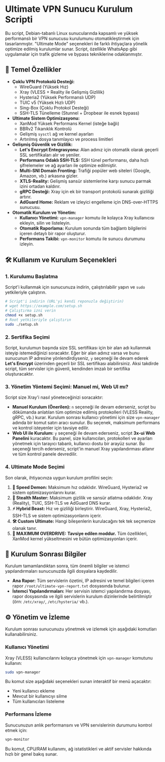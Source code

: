 # Ultimate VPN Sunucu Kurulum Scripti

Bu script, Debian-tabanlı Linux sunucularında kapsamlı ve yüksek performanslı bir VPN sunucusu kurulumunu otomatikleştirmek için tasarlanmıştır. "Ultimate Mode" seçenekleri ile farklı ihtiyaçlara yönelik optimize edilmiş kurulumlar sunar. Script, özellikle WhatsApp gibi uygulamalar için trafik gizleme ve bypass tekniklerine odaklanmıştır.

## 🚀 Temel Özellikler

- **Çoklu VPN Protokolü Desteği:**
  - WireGuard (Yüksek Hız)
  - Xray (VLESS + Reality ile Gelişmiş Gizlilik)
  - Hysteria2 (Yüksek Performanslı UDP)
  - TUIC v5 (Yüksek Hızlı UDP)
  - Sing-Box (Çoklu Protokol Desteği)
  - SSH-TLS Tünelleme (Stunnel + Dropbear ile esnek bypass)
- **Ultimate Sistem Optimizasyonu:**
  - XanMod Yüksek Performans Kernel (isteğe bağlı)
  - BBRv2 Tıkanıklık Kontrolü
  - Gelişmiş `sysctl` ağ ve kernel ayarları
  - Artırılmış dosya tanımlayıcı ve process limitleri
- **Gelişmiş Güvenlik ve Gizlilik:**
  - **Let's Encrypt Entegrasyonu:** Alan adınız için otomatik olarak geçerli SSL sertifikaları alır ve yeniler.
  - **Performans Odaklı SSH-TLS:** SSH tünel performansı, daha hızlı şifrelemeler ve ağ ayarları ile optimize edilmiştir.
  - **Multi-SNI Domain Fronting:** Trafiği popüler web siteleri (Google, Amazon, vb.) arkasına gizler.
  - **XTLS-Reality:** Gelişmiş sansür sistemlerine karşı sunucu parmak izini ortadan kaldırır.
  - **gRPC Desteği:** Xray için ek bir transport protokolü sunarak gizliliği artırır.
  - **AdGuard Home:** Reklam ve izleyici engelleme için DNS-over-HTTPS sunucusu.
- **Otomatik Kurulum ve Yönetim:**
  - **Kullanıcı Yönetimi:** `vpn-manager` komutu ile kolayca Xray kullanıcısı ekleyin, silin ve listeleyin.
  - **Otomatik Raporlama:** Kurulum sonunda tüm bağlantı bilgilerini içeren detaylı bir rapor oluşturur.
  - **Performans Takibi:** `vpn-monitor` komutu ile sunucu durumunu izleyin.

## 🛠️ Kullanım ve Kurulum Seçenekleri

### 1. Kurulumu Başlatma
Script'i kullanmak için sunucunuza indirin, çalıştırılabilir yapın ve `sudo` yetkileriyle çalıştırın.
```bash
# Script'i indirin (URL'yi kendi reponuzla değiştirin)
# wget https://example.com/setup.sh
# Çalıştırma izni verin
chmod +x setup.sh
# Root yetkileriyle çalıştırın
sudo ./setup.sh
```

### 2. Sertifika Seçimi
Script, kurulumun başında size SSL sertifikası için bir alan adı kullanmak isteyip istemediğinizi soracaktır. Eğer bir alan adınız varsa ve bunu sunucunun IP adresine yönlendirdiyseniz, `y` seçeneği ile devam ederek **Let's Encrypt** üzerinden geçerli bir SSL sertifikası alabilirsiniz. Aksi takdirde script, tüm servisler için güvenli, kendinden imzalı bir sertifika oluşturacaktır.

### 3. Yönetim Yöntemi Seçimi: Manuel mi, Web UI mı?
Script size Xray'i nasıl yöneteceğinizi soracaktır:
*   **Manuel Kurulum (Önerilen):** `n` seçeneği ile devam ederseniz, script bu dökümanda anlatılan tüm optimize edilmiş protokolleri (VLESS Reality, gRPC, vb.) kurar. Kurulum sonrası kullanıcı yönetimi için size `vpn-manager` adında bir komut satırı aracı sunulur. Bu seçenek, maksimum performans ve kontrol isteyenler için tavsiye edilir.
*   **Web UI ile Kurulum:** `y` seçeneği ile devam ederseniz, script **3x-ui Web Panelini** kuracaktır. Bu panel, size kullanıcıları, protokolleri ve ayarları yönetmek için tarayıcı tabanlı, kullanıcı dostu bir arayüz sunar. Bu seçeneği tercih ederseniz, script'in manuel Xray yapılandırması atlanır ve tüm kontrol panele devredilir.

### 4. Ultimate Mode Seçimi
Son olarak, ihtiyacınıza uygun kurulum profilini seçin:

1.  **🏃 Speed Demon:** Maksimum hız odaklıdır. WireGuard, Hysteria2 ve sistem optimizasyonlarını kurar.
2.  **🥷 Stealth Master:** Maksimum gizlilik ve sansür atlatma odaklıdır. Xray (Reality), TUIC, SSH-TLS ve AdGuard DNS kurar.
3.  **⚡ Hybrid Beast:** Hız ve gizliliği birleştirir. WireGuard, Xray, Hysteria2, SSH-TLS ve sistem optimizasyonlarını içerir.
4.  **🛠️ Custom Ultimate:** Hangi bileşenlerin kurulacağını tek tek seçmenize olanak tanır.
5.  **🚀 MAXIMUM OVERDRIVE:** **Tavsiye edilen moddur.** Tüm özellikleri, XanMod kernel yükseltmesini ve bütün optimizasyonları içerir.

## 📄 Kurulum Sonrası Bilgiler

Kurulum tamamlandıktan sonra, tüm önemli bilgiler ve istemci yapılandırmaları sunucunuzda ilgili dosyalara kaydedilir.

- **Ana Rapor:** Tüm servislerin özetini, IP adresini ve temel bilgileri içeren rapor `/root/ultimate-vpn-report.txt` dosyasında bulunur.
- **İstemci Yapılandırmaları:** Her servisin istemci yapılandırma dosyası, rapor dosyasında ve ilgili servislerin kurulum dizinlerinde belirtilmiştir (örn: `/etc/xray/`, `/etc/hysteria/` vb.).

## ⚙️ Yönetim ve İzleme

Kurulum sonrası sunucunuzu yönetmek ve izlemek için aşağıdaki komutları kullanabilirsiniz.

### Kullanıcı Yönetimi

Xray (VLESS) kullanıcılarını kolayca yönetmek için `vpn-manager` komutunu kullanın:

```bash
sudo vpn-manager
```

Bu komut size aşağıdaki seçenekleri sunan interaktif bir menü açacaktır:
- Yeni kullanıcı ekleme
- Mevcut bir kullanıcıyı silme
- Tüm kullanıcıları listeleme

### Performans İzleme

Sunucunuzun anlık performansını ve VPN servislerinin durumunu kontrol etmek için:

```bash
vpn-monitor
```

Bu komut, CPU/RAM kullanımı, ağ istatistikleri ve aktif servisler hakkında hızlı bir genel bakış sunar.
